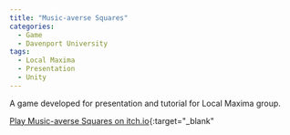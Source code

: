 ```yaml
---
title: "Music-averse Squares"
categories:
  - Game
  - Davenport University
tags:
  - Local Maxima
  - Presentation
  - Unity
---
```


A game developed for presentation and tutorial for Local Maxima group.

[Play Music-averse Squares on itch.io](https://puzzledice.itch.io/music-averse-squares?secret=XJQNfBlEWkxGADBu9cCYI04Xk){:target="_blank"